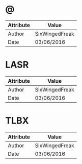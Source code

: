 # @
| Attribute | Value |
| ---  | ---     |
| Author | SixWingedFreak |
| Date | 03/06/2016 |
# LASR
| Attribute | Value |
| ---  | ---     |
| Author | SixWingedFreak |
| Date | 03/06/2016 |
# TLBX
| Attribute | Value |
| ---  | ---     |
| Author | SixWingedFreak |
| Date | 03/06/2016 |
